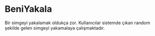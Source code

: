 # BeniYakala
Bir simgeyi yakalamak oldukça zor.
Kullanıcılar sistemde çıkan random şekilde gelen simgeyi yakamalaya çalışmaktadır.
